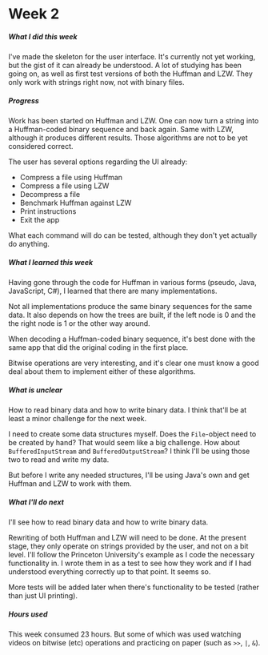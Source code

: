 # Week 2

##### What I did this week

I've made the skeleton for the user interface. It's currently not yet working, but the gist of it can already be understood. A lot of studying has been going on, as well as first test versions of both the Huffman and LZW. They only work with strings right now, not with binary files.

##### Progress

Work has been started on Huffman and LZW. One can now turn a string into a Huffman-coded binary sequence and back again. Same with LZW, although it produces different results. Those algorithms are not to be yet considered correct.

The user has several options regarding the UI already:
* Compress a file using Huffman
* Compress a file using LZW
* Decompress a file
* Benchmark Huffman against LZW
* Print instructions
* Exit the app

What each command will do can be tested, although they don't yet actually do anything.

##### What I learned this week

Having gone through the code for Huffman in various forms (pseudo, Java, JavaScript, C#), I learned that there are many implementations.

Not all implementations produce the same binary sequences for the same data. It also depends on how the trees are built, if the left node is 0 and the the right node is 1 or the other way around.

When decoding a Huffman-coded binary sequence, it's best done with the same app that did the original coding in the first place.

Bitwise operations are very interesting, and it's clear one must know a good deal about them to implement either of these algorithms.

##### What is unclear

How to read binary data and how to write binary data. I think that'll be at least a minor challenge for the next week.

I need to create some data structures myself. Does the `File`-object need to be created by hand? That would seem like a big challenge. How about `BufferedInputStream` and `BufferedOutputStream`? I think I'll be using those two to read and write my data.

But before I write any needed structures, I'll be using Java's own and get Huffman and LZW to work with them.

##### What I'll do next

I'll see how to read binary data and how to write binary data.

Rewriting of both Huffman and LZW will need to be done. At the present stage, they only operate on strings provided by the user, and not on a bit level. I'll follow the Princeton University's example as I code the necessary functionality in. I wrote them in as a test to see how they work and if I had understood everything correctly up to that point. It seems so.

More tests will be added later when there's functionality to be tested (rather than just UI printing).

##### Hours used

This week consumed 23 hours. But some of which was used watching videos on bitwise (etc) operations and practicing on paper (such as `>>`, `|`, `&`).
